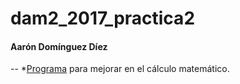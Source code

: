 # dam2_2017_practica2


#### Aarón Domínguez Díez
--
*[Programa](https://github.com/Cebem2017/dam2_2017_practica2/blob/master/AaronDominguez.py) para mejorar en el cálculo matemático.

